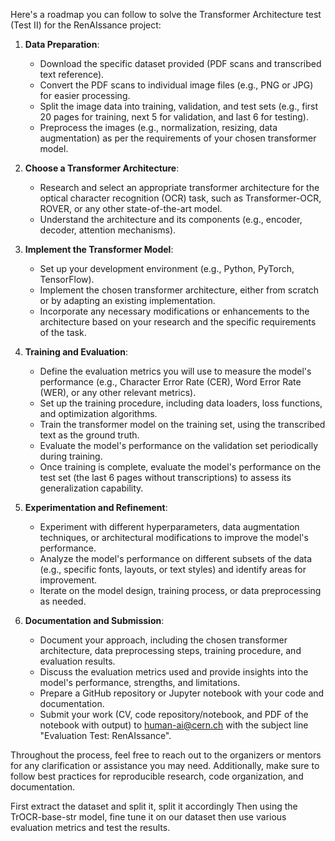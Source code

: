Here's a roadmap you can follow to solve the Transformer Architecture test (Test II) for the RenAIssance project:

1. **Data Preparation**:
   - Download the specific dataset provided (PDF scans and transcribed text reference).
   - Convert the PDF scans to individual image files (e.g., PNG or JPG) for easier processing.
   - Split the image data into training, validation, and test sets (e.g., first 20 pages for training, next 5 for validation, and last 6 for testing).
   - Preprocess the images (e.g., normalization, resizing, data augmentation) as per the requirements of your chosen transformer model.

2. **Choose a Transformer Architecture**:
   - Research and select an appropriate transformer architecture for the optical character recognition (OCR) task, such as Transformer-OCR, ROVER, or any other state-of-the-art model.
   - Understand the architecture and its components (e.g., encoder, decoder, attention mechanisms).

3. **Implement the Transformer Model**:
   - Set up your development environment (e.g., Python, PyTorch, TensorFlow).
   - Implement the chosen transformer architecture, either from scratch or by adapting an existing implementation.
   - Incorporate any necessary modifications or enhancements to the architecture based on your research and the specific requirements of the task.

4. **Training and Evaluation**:
   - Define the evaluation metrics you will use to measure the model's performance (e.g., Character Error Rate (CER), Word Error Rate (WER), or any other relevant metrics).
   - Set up the training procedure, including data loaders, loss functions, and optimization algorithms.
   - Train the transformer model on the training set, using the transcribed text as the ground truth.
   - Evaluate the model's performance on the validation set periodically during training.
   - Once training is complete, evaluate the model's performance on the test set (the last 6 pages without transcriptions) to assess its generalization capability.

5. **Experimentation and Refinement**:
   - Experiment with different hyperparameters, data augmentation techniques, or architectural modifications to improve the model's performance.
   - Analyze the model's performance on different subsets of the data (e.g., specific fonts, layouts, or text styles) and identify areas for improvement.
   - Iterate on the model design, training process, or data preprocessing as needed.

6. **Documentation and Submission**:
   - Document your approach, including the chosen transformer architecture, data preprocessing steps, training procedure, and evaluation results.
   - Discuss the evaluation metrics used and provide insights into the model's performance, strengths, and limitations.
   - Prepare a GitHub repository or Jupyter notebook with your code and documentation.
   - Submit your work (CV, code repository/notebook, and PDF of the notebook with output) to human-ai@cern.ch with the subject line "Evaluation Test: RenAIssance".

Throughout the process, feel free to reach out to the organizers or mentors for any clarification or assistance you may need. Additionally, make sure to follow best practices for reproducible research, code organization, and documentation.



First extract the dataset and split it, split it accordingly
Then using the TrOCR-base-str model, fine tune it on our dataset 
then use various evaluation metrics and test the results.
